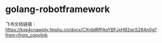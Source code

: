 # golang-robotframework
飞书文档链接：
    https://kxe4cnawply.feishu.cn/docx/CXrddRfFAoYBFJxH92qcS284n0g?from=from_copylink
